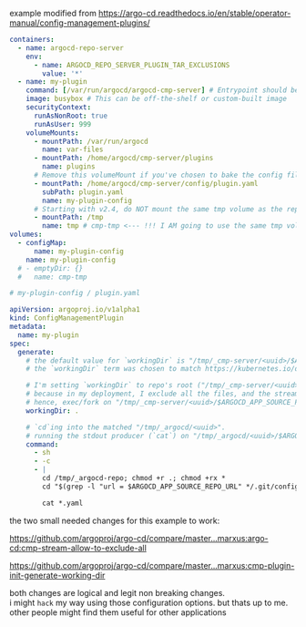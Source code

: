 example modified from https://argo-cd.readthedocs.io/en/stable/operator-manual/config-management-plugins/


```yaml
containers:
  - name: argocd-repo-server
    env:
      - name: ARGOCD_REPO_SERVER_PLUGIN_TAR_EXCLUSIONS
        value: '*'
  - name: my-plugin
    command: [/var/run/argocd/argocd-cmp-server] # Entrypoint should be Argo CD lightweight CMP server i.e. argocd-cmp-server
    image: busybox # This can be off-the-shelf or custom-built image
    securityContext:
      runAsNonRoot: true
      runAsUser: 999
    volumeMounts:
      - mountPath: /var/run/argocd
        name: var-files
      - mountPath: /home/argocd/cmp-server/plugins
        name: plugins
      # Remove this volumeMount if you've chosen to bake the config file into the sidecar image.
      - mountPath: /home/argocd/cmp-server/config/plugin.yaml
        subPath: plugin.yaml
        name: my-plugin-config
      # Starting with v2.4, do NOT mount the same tmp volume as the repo-server container. The filesystem separation helps mitigate path traversal attacks.
      - mountPath: /tmp
        name: tmp # cmp-tmp <--- !!! I AM going to use the same tmp volume as the repo-server... !!!
volumes:
  - configMap:
      name: my-plugin-config
    name: my-plugin-config
  # - emptyDir: {}
  #   name: cmp-tmp
```


```yaml
# my-plugin-config / plugin.yaml

apiVersion: argoproj.io/v1alpha1
kind: ConfigManagementPlugin
metadata:
  name: my-plugin
spec:
  generate:
    # the default value for `workingDir` is "/tmp/_cmp-server/<uuid>/$ARGOCD_APP_SOURCE_PATH" (no breaking changes).
    # the `workingDir` term was chosen to match https://kubernetes.io/docs/reference/kubernetes-api/workload-resources/pod-v1/#entrypoint (since we already have `command` and `args`...).

    # I'm setting `workingDir` to repo's root ("/tmp/_cmp-server/<uuid>").
    # because in my deployment, I exclude all the files, and the streamed TarGz is empty.
    # hence, exec/fork on "/tmp/_cmp-server/<uuid>/$ARGOCD_APP_SOURCE_PATH", but the root does exists.
    workingDir: .

    # `cd`ing into the matched "/tmp/_argocd/<uuid>".
    # running the stdout producer (`cat`) on "/tmp/_argocd/<uuid>/$ARGOCD_APP_SOURCE_PATH".
    command:
      - sh
      - -c
      - |
        cd /tmp/_argocd-repo; chmod +r .; chmod +rx *
        cd "$(grep -l "url = $ARGOCD_APP_SOURCE_REPO_URL" */.git/config)/../../$ARGOCD_APP_SOURCE_PATH"

        cat *.yaml
```

the two small needed changes for this example to work:

https://github.com/argoproj/argo-cd/compare/master...marxus:argo-cd:cmp-stream-allow-to-exclude-all

https://github.com/argoproj/argo-cd/compare/master...marxus:cmp-plugin-init-generate-working-dir

both changes are logical and legit non breaking changes.<br/>
i might `hack` my way using those configuration options. but thats up to me.<br/>
other people might find them useful for other applications
